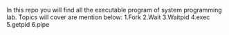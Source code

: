 In this repo you will find all the executable program of system programming lab.
Topics will cover are mention below:
1.Fork
2.Wait
3.Waitpid
4.exec
5.getpid
6.pipe
